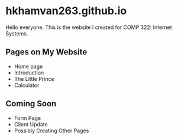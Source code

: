 # hkhamvan263.github.io

Hello everyone. This is the website I created for COMP 322: Internet Systems.

## Pages on My Website
- Home page
- Introduction
- The Little Prince
- Calculator

## Coming Soon
- Form Page
- Client Update
- Possibly Creating Other Pages